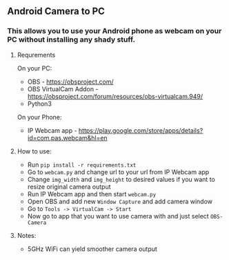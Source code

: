 ## Android Camera to PC

### This allows you to use your Android phone as webcam on your PC without installing any shady stuff.

1. Requrements

	On your PC:
	- OBS - https://obsproject.com/
	- OBS VirtualCam Addon - https://obsproject.com/forum/resources/obs-virtualcam.949/
	- Python3

	On your Phone:
	- IP Webcam app - https://play.google.com/store/apps/details?id=com.pas.webcam&hl=en

2. How to use:

	- Run `pip install -r requirements.txt`
	- Go to `webcam.py` and change url to your url from IP Webcam app
	- Change `img_width` and `img_height` to desired values if you want to resize original camera output
	- Run IP Webcam app and then start `webcam.py`
	- Open OBS and add new `Window Capture` and add camera window
	- Go to `Tools -> VirtualCam -> Start`
	- Now go to app that you want to use camera with and just select `OBS-Camera`

3. Notes:
   
	- 5GHz WiFi can yield smoother camera output
